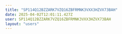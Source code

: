 ```yaml
---
title: "SP114Q12BZZARK7VZQ16ZBFRMNK3VXX3HZVX73BAH"
date: 2025-04-02T12:01:11.427Z
user: SP114Q12BZZARK7VZQ16ZBFRMNK3VXX3HZVX73BAH
layout: "users"
---
```

    
